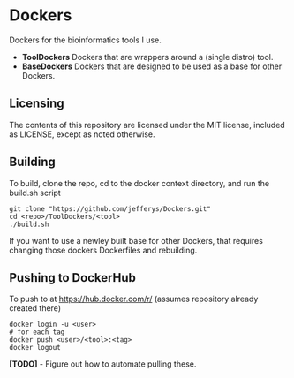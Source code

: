 # Dockers

Dockers for the bioinformatics tools I use.

* **ToolDockers** Dockers that are wrappers around a (single distro) tool.
* **BaseDockers** Dockers that are designed to be used as a base for other Dockers.

## Licensing

The contents of this repository are licensed under the MIT license, included as LICENSE, except as noted otherwise.

## Building

To build, clone the repo, cd to the docker context directory, and run the build.sh script

```
git clone "https://github.com/jefferys/Dockers.git"
cd <repo>/ToolDockers/<tool>
./build.sh
```

If you want to use a newley built base for other Dockers, that requires changing those dockers Dockerfiles and rebuilding.

## Pushing to DockerHub

To push to <user> at https://hub.docker.com/r/<user> (assumes repository already created there)

```
docker login -u <user>
# for each tag
docker push <user>/<tool>:<tag>
docker logout
```

**[TODO]** - Figure out how to automate pulling these.
